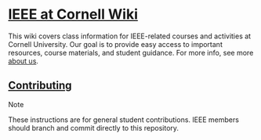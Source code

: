 # [IEEE at Cornell Wiki](https://ieeeatcornell.github.io/wiki/)

This wiki covers class information for IEEE-related courses and activities at Cornell University. Our goal is to provide easy access to important resources, course materials, and student guidance. For more info, see more [about us](https://ieeeatcornell.github.io/wiki/about/).

## [Contributing](./contributing.md)

> [!NOTE]
> These instructions are for general student contributions. IEEE members should branch and commit directly to this repository.
